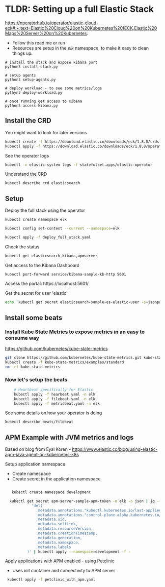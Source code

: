 # TLDR: Setting up a full Elastic Stack 

https://operatorhub.io/operator/elastic-cloud-eck#:~:text=Elastic%20Cloud%20on%20Kubernetes%20(ECK,Elastic%20Maps%20Server%20on%20Kubernetes.


* Follow this read me or run
* Resources are setup in the *elk* namespace, to make it easy to clean things up.
```
# install the stack and expose kibana port
python3 install-stack.py

# setup agents
python3 setup-agents.py

# deploy workload - to see some metrics/logs
pythyn3 deploy-workload.py

# once running get access to Kibana
python3 access-kibana.py

```

## Install the CRD

You might want to look for later versions
```bash
kubectl create -f https://download.elastic.co/downloads/eck/1.8.0/crds.yaml
kubectl apply -f https://download.elastic.co/downloads/eck/1.8.0/operator.yaml
```

See the operator logs
```bash
kubectl -n elastic-system logs -f statefulset.apps/elastic-operator
```

Understand the CRD
```bash
kubectl describe crd elasticsearch
```



## Setup
Deploy the full stack using the operator
```bash
kubectl create namespace elk

kubectl config set-context --current --namespace=elk

kubectl apply -f deploy_full_stack.yaml
```

Check the status
```bash
kubectl get elasticsearch,kibana,apmserver
```

Get access to the Kibana Dashboard
```bash
kubectl port-forward service/kibana-sample-kb-http 5601
```

Access the portal: https://localhost:5601/

Get the secret for user 'elastic'
```bash
echo `kubectl get secret elasticsearch-sample-es-elastic-user -o=jsonpath='{.data.elastic}' | base64 --decode`
```

## Install some beats

### Install Kube State Metrics to expose metrics in an easy to consume way
https://github.com/kubernetes/kube-state-metrics
```bash
git clone https://github.com/kubernetes/kube-state-metrics.git kube-state-metrics 
kubectl create -f kube-state-metrics/examples/standard
rm -rf kube-state-metrics
```

### Now let's setup the beats
```bash
    # Heartbeat specifically for Elastic
    kubectl apply -f hearbeat.yaml -n elk
    kubectl apply -f filebeat.yaml -n elk
    kubectl apply -f metricbeat.yaml -n elk
```

See some details on how your operator is doing
```bash
kubectl describe beats/filebeat 
```

## APM Example with JVM metrics and logs

Based on blog from Eyal Koren - https://www.elastic.co/blog/using-elastic-apm-java-agent-on-kubernetes-k8s

Setup application namespace
* Create namespace
* Create secret in the application namespace 
```bash

   kubectl create namespace development

  kubectl get secret apm-server-sample-apm-token -n elk -o json | jq --sort-keys \
            'del(
              .metadata.annotations."kubectl.kubernetes.io/last-applied-configuration",
              .metadata.annotations."control-plane.alpha.kubernetes.io/leader",
              .metadata.uid,
              .metadata.selfLink,
              .metadata.resourceVersion,
              .metadata.creationTimestamp,
              .metadata.generation,
              .metadata.namespace,
              .metadata.labels
          )' | kubectl apply --namespace=development -f -
```

Apply applications with APM enabled - using Petclinic
* Uses init container and connectivity to APM server
```bash
 kubectl apply -f petclinic_with_apm.yaml

```




